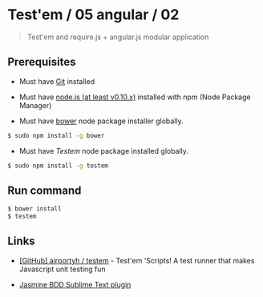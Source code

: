 # Test'em / 05 angular / 02

> Test'em and require.js + angular.js modular application


## Prerequisites

* Must have [Git](http://git-scm.com/) installed

* Must have [node.js (at least v0.10.x)](http://nodejs.org/) installed with npm (Node Package Manager)

* Must have [bower](http://bower.io/) node package installer globally.

```bash
$ sudo npm install -g bower
```

* Must have *Testem* node package installed globally.

```bash
$ sudo npm install -g testem
```


## Run command

```bash
$ bower install
$ testem
```


## Links

* [[GitHub] airportyh / testem](https://github.com/airportyh/testem) - Test'em 'Scripts! A test runner that makes Javascript unit testing fun

* [Jasmine BDD Sublime Text plugin](https://sublime.wbond.net/packages/Jasmine%20BDD)

